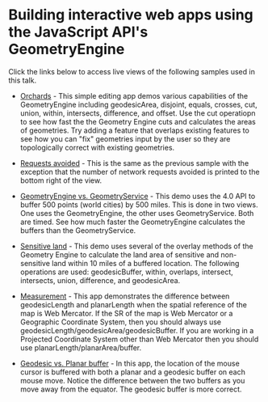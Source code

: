 Building interactive web apps using the JavaScript API's GeometryEngine
=======================================================================

Click the links below to access live views of the following samples used in this talk.

* [Orchards](http://ekenes.github.io/conferences/ds-2016/ge-demo-theater/demos/ge-demo) - This simple editing app demos various capabilities of the GeometryEngine including geodesicArea, disjoint, equals, crosses, cut, union, within, intersects, difference, and offset. Use the cut operatiopn to see how fast the the Geometry Engine cuts and calculates the areas of geometries. Try adding a feature that overlaps existing features to see how you can "fix" geometries input by the user so they are topologically correct with existing geometries.

* [Requests avoided](http://ekenes.github.io/conferences/ds-2016/ge-demo-theater/demos/ge-demo/requests.html) - This is the same as the previous sample with the exception that the number of network requests avoided is printed to the bottom right of the view.

* [GeometryEngine vs. GeometryService](http://ekenes.github.io/conferences/ds-2016/ge-demo-theater/demos/ge-gs) - This demo uses the 4.0 API to buffer 500 points (world cities) by 500 miles. This is done in two views. One uses the GeometryEngine, the other uses GeometryService. Both are timed. See how much faster the GeometryEngine calculates the buffers than the GeometryService.

* [Sensitive land](http://ekenes.github.io/conferences/ds-2016/ge-demo-theater/demos/ge-overlay) - This demo uses several of the overlay methods of the Geometry Engine to calculate the land area of sensitive and non-sensitive land within 10 miles of a buffered location. The following operations are used: geodesicBuffer, within, overlaps, intersect, intersects, union, difference, and geodesicArea.

* [Measurement](http://ekenes.github.io/conferences/ds-2016/ge-demo-theater/demos/ge-length) - This app demonstrates the difference between geodesicLength and planarLength when the spatial reference of the map is Web Mercator. If the SR of the map is Web Mercator or a Geographic Coordinate System, then you should always use geodesicLength/geodesicArea/geodesicBuffer. If you are working in a Projected Coordinate System other than Web Mercator then you should use planarLength/planarArea/buffer.

* [Geodesic vs. Planar buffer](http://ekenes.github.io/conferences/ds-2016/ge-deep-dive/demos/ge-buffer) - In this app, the location of the mouse cursor is buffered with both a planar and a geodesic buffer on each mouse move. Notice the difference between the two buffers as you move away from the equator. The geodesic buffer is more correct.